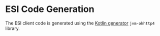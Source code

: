 # ESI Code Generation

The ESI client code is generated using the [Kotlin generator](https://openapi-generator.tech/docs/generators/kotlin/) `jvm-okhttp4` library.

